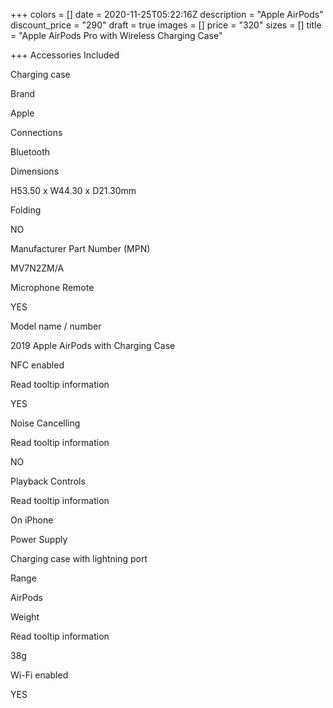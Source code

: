 +++
colors = []
date = 2020-11-25T05:22:16Z
description = "Apple AirPods"
discount_price = "290"
draft = true
images = []
price = "320"
sizes = []
title = "Apple AirPods Pro with Wireless Charging Case"

+++
Accessories Included

Charging case

Brand

Apple

Connections

Bluetooth

Dimensions

H53.50 x W44.30 x D21.30mm

Folding

NO

Manufacturer Part Number (MPN)

MV7N2ZM/A

Microphone Remote

YES

Model name / number

2019 Apple AirPods with Charging Case

NFC enabled

Read tooltip information

YES

Noise Cancelling

Read tooltip information

NO

Playback Controls

Read tooltip information

On iPhone

Power Supply

Charging case with lightning port

Range

AirPods

Weight

Read tooltip information

38g

Wi-Fi enabled

YES